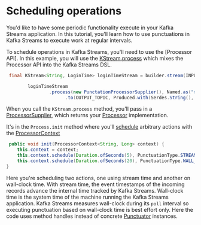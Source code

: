 # Scheduling operations

You'd like to have some periodic functionality execute in your Kafka Streams application. In this tutorial, you'll learn how to use punctuations in Kafka Streams to execute work at regular intervals.

To schedule operations in Kafka Streams, you'll need to use the [Processor API].  In this example, you will use the [KStream.process](https://javadoc.io/static/org.apache.kafka/kafka-streams/3.6.1/org/apache/kafka/streams/kstream/KStream.html#process-org.apache.kafka.streams.processor.api.ProcessorSupplier-org.apache.kafka.streams.kstream.Named-java.lang.String...-) which mixes the Processor API into the Kafka Streams DSL.

```java
 final KStream<String, LoginTime> loginTimeStream = builder.stream(INPUT_TOPIC, Consumed.with(Serdes.String(), loginTimeSerde));

        loginTimeStream
                .process(new PunctationProcessorSupplier(), Named.as("max-login-time-transformer"), LOGIN_TIME_STORE)
                      .to(OUTPUT_TOPIC, Produced.with(Serdes.String(), Serdes.Long()));
```

When you call the `KStream.process` method, you'll pass in a [ProcessorSupplier](https://javadoc.io/static/org.apache.kafka/kafka-streams/3.6.1/org/apache/kafka/streams/processor/api/ProcessorSupplier.html), which returns your [Processor](https://javadoc.io/static/org.apache.kafka/kafka-streams/3.6.1/org/apache/kafka/streams/processor/api/Processor.html) implementation.

It's in the `Process.init` method where you'll [schedule](https://javadoc.io/static/org.apache.kafka/kafka-streams/3.6.1/org/apache/kafka/streams/processor/api/ProcessingContext.html#schedule-java.time.Duration-org.apache.kafka.streams.processor.PunctuationType-org.apache.kafka.streams.processor.Punctuator-) arbitrary actions with the [ProcessorContext](https://javadoc.io/static/org.apache.kafka/kafka-streams/3.6.1/org/apache/kafka/streams/processor/api/ProcessorContext.html)

```java
 public void init(ProcessorContext<String, Long> context) {
    this.context = context;
    this.context.schedule(Duration.ofSeconds(5), PunctuationType.STREAM_TIME, this::streamTimePunctuator);
    this.context.schedule(Duration.ofSeconds(20), PunctuationType.WALL_CLOCK_TIME, this::wallClockTimePunctuator);
}
```
Here you're scheduling two actions, one using stream time and another on wall-clock time.  With stream time, the event timestamps of the incoming records advance
the internal time tracked by Kafka Streams.  Wall-clock time is the system time of the machine running the Kafka Streams application.  Kafka Streams measures wall-clock during its `poll` interval so executing punctuation based on wall-clock time is best effort only. Here the code uses method handles instead of concrete [Punctuator](https://javadoc.io/static/org.apache.kafka/kafka-streams/3.6.1/org/apache/kafka/streams/processor/Punctuator.html) instances.


